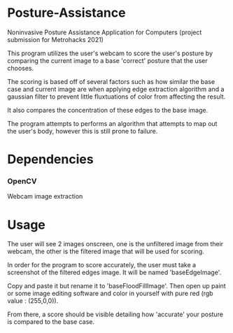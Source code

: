 # Posture-Assistance
Noninvasive Posture Assistance Application for Computers (project submission for Metrohacks 2021)

This program utilizes the user's webcam to score the user's posture by comparing the current image to a base 'correct' posture that the user chooses.


The scoring is based off of several factors such as how similar the base case and current image are when applying edge extraction algorithm and a gaussian filter to prevent little fluxtuations of color from affecting the result. 

It also compares the concentration of these edges to the base image. 

The program attempts to performs an algorithm that attempts to map out the user's body, however this is still prone to failure.


# Dependencies
### OpenCV 
  Webcam image extraction


# Usage
The user will see 2 images onscreen, one is the unfiltered image from their webcam, the other is the filtered image that will be used for scoring. 


In order for the program to score accurately, the user must take a screenshot of the filtered edges image. It will be named 'baseEdgeImage'. 


Copy and paste it but rename it to 'baseFloodFillImage'. Then open up paint or some image editing software and color in yourself with pure red (rgb value : (255,0,0)). 


From there, a score should be visible detailing how 'accurate' your posture is compared to the base case.
